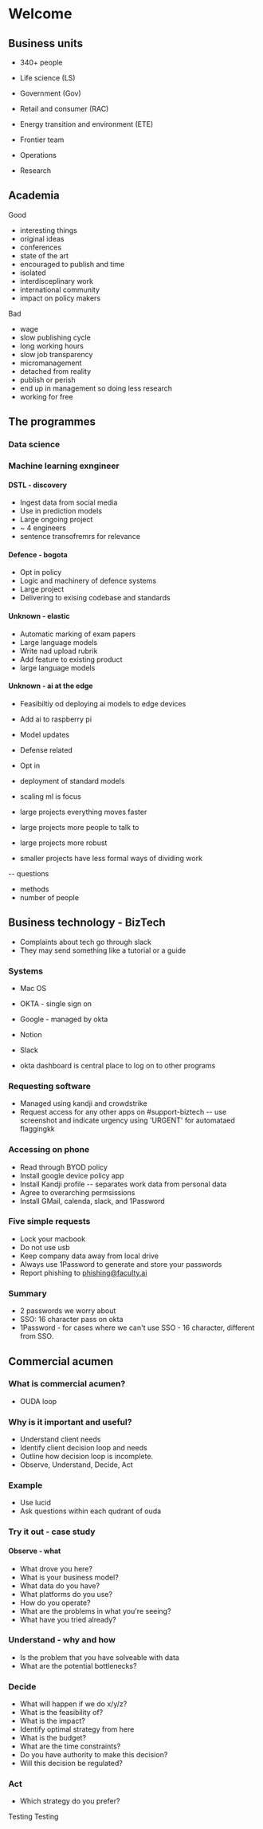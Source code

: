 # Welcome

## Business units
- 340+ people

- Life science (LS)
- Government (Gov)
- Retail and consumer (RAC) 
- Energy transition and environment (ETE)

- Frontier team
- Operations 
- Research 

## Academia

Good
- interesting things 
- original ideas
- conferences 
- state of the art
- encouraged to publish and time
- isolated
- interdisceplinary work
- international community
- impact on policy makers

Bad 
- wage 
- slow publishing cycle
- long working hours
- slow job transparency 
- micromanagement
- detached from reality
- publish or perish
- end up in management so doing less research
- working for free

## The programmes

### Data science

### Machine learning exngineer

#### DSTL - discovery
- Ingest data from social media 
- Use in prediction models 
- Large ongoing project
- ~ 4 engineers 
- sentence transofremrs for relevance 

#### Defence - bogota
- Opt in policy 
- Logic and machinery of defence systems 
- Large project 
- Delivering to exising  codebase and standards

#### Unknown - elastic
- Automatic marking of exam papers
- Large language models 
- Write nad upload rubrik
- Add feature to existing product
- large language models

#### Unknown - ai at the edge
- Feasibiltiy od deploying ai models to edge devices 
- Add ai to raspberry pi 
- Model updates
- Defense related
- Opt in
- deployment of standard models

- scaling ml is focus 
- large projects everything moves faster 
- large projects more people to talk to
- large projects more robust 
- smaller projects have less formal ways of dividing work



-- questions 
- methods 
- number of people 

## Business technology - BizTech

- Complaints about tech go through slack
- They may send something like a tutorial or a guide

### Systems 
- Mac OS 
- OKTA - single sign on 
- Google - managed by okta
- Notion 
- Slack

- okta dashboard is central place to log on to other programs

### Requesting software 
- Managed using kandji and crowdstrike
- Request access for any other apps on #support-biztech -- use screenshot and indicate urgency using 'URGENT' for automataed flaggingkk

### Accessing on phone 
- Read through BYOD policy 
- Install google device policy app
- Install Kandji profile -- separates work data from personal data
- Agree to overarching permsissions 
- Install GMail, calenda, slack, and 1Password

### Five simple requests
- Lock your macbook 
- Do not use usb
- Keep company data away from local drive  
- Always use 1Password to generate and store your passwords
- Report phishing to phishing@faculty.ai

### Summary 
- 2 passwords we worry about 
- SSO: 16 character pass on okta
- 1Password - for cases where we can't use SSO - 16 character, different from SSO.

## Commercial acumen 

### What is commercial acumen?
- OUDA loop

### Why is it important and useful?
- Understand client needs 
- Identify client decision loop and needs 
- Outline how decision loop is incomplete.
- Observe, Understand, Decide, Act

### Example 
- Use lucid
- Ask questions within each qudrant of ouda

### Try it out - case study 

#### Observe - what
- What drove you here?
- What is your business model?
- What data do you have?
- What platforms do you use?
- How do you operate?
- What are the problems in what you're seeing?
- What have you tried already?

### Understand - why and how 
- Is the problem that you have solveable with data
- What are the potential bottlenecks?

### Decide
- What will happen if we do x/y/z?
- What is the feasibility of?
- What is the impact?
- Identify optimal strategy from here
- What is the budget?
- What are the time constraints?
- Do you have authority to make this decision?
- Will this decision be regulated?

### Act 
- Which strategy do you prefer?

Testing
Testing
